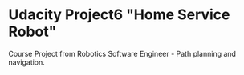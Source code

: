 # Udacity Project6 "Home Service Robot"

Course Project from Robotics Software Engineer - Path planning and navigation.
